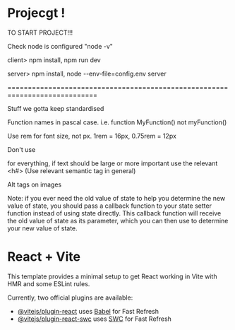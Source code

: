 # Projecgt !

TO START PROJECT!!!

Check node is configured "node -v"

client> npm install, npm run dev

server> npm install, node --env-file=config.env server


============================================================================

Stuff we gotta keep standardised

Function names in pascal case. i.e. function MyFunction() not myFunction()

Use rem for font size, not px. 1rem = 16px, 0.75rem = 12px

Don't use <p> for everything, if text should be large or more important use the relevant <h#>
(Use relevant semantic tag in general)

Alt tags on images

Note: if you ever need the old value of state to help you determine the new value of state, you should pass a callback function to your state setter function instead of using state directly. This callback function will receive the old value of state as its parameter, which you can then use to determine your new value of state.

# React + Vite

This template provides a minimal setup to get React working in Vite with HMR and some ESLint rules.

Currently, two official plugins are available:

- [@vitejs/plugin-react](https://github.com/vitejs/vite-plugin-react/blob/main/packages/plugin-react/README.md) uses [Babel](https://babeljs.io/) for Fast Refresh
- [@vitejs/plugin-react-swc](https://github.com/vitejs/vite-plugin-react-swc) uses [SWC](https://swc.rs/) for Fast Refresh
